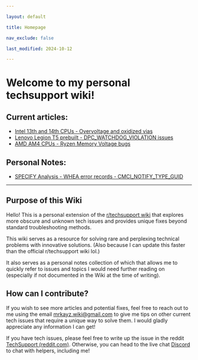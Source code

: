 ```yaml
---

layout: default

title: Homepage

nav_exclude: false

last_modified: 2024-10-12

---
```

# Welcome to my personal techsupport wiki!

## Current articles:

* [Intel 13th and 14th CPUs - Overvoltage and oxidized vias](RTS-Extra-Docs/docs/issues/Intel-13th-and-14th-bug)
* [Lenovo Legion T5 prebuilt - DPC_WATCHDOG_VIOLATION issues](RTS-Extra-Docs/docs/issues/Lenovo-Legion-T5-bug)
* [AMD AM4 CPUs - Ryzen Memory Voltage bugs](RTS-Extra-Docs/docs/issues/Ryzen-AM4-bug)

## Personal Notes:

* [SPECIFY Analysis - WHEA error records - CMCI_NOTIFY_TYPE_GUID](RTS-Extra-Docs/docs/learning/WHEA-analysis-CMCI_NOTIFY_TYPE_GUID)

---

## Purpose of this Wiki

Hello! This is a personal extension of the [r/techsupport wiki](https://rtech.support/) that explores more obscure and unknown tech issues and provides unique fixes beyond standard troubleshooting methods.

This wiki serves as a resource for solving rare and perplexing technical problems with innovative solutions. (Also because I can update this faster than the official r/techsupport wiki lol.)

It also serves as a personal notes collection of which that allows me to quickly refer to issues and topics I would need further reading on (especially if not documented in the Wiki at the time of writing).

## How can I contribute?

If you wish to see more articles and potential fixes, feel free to reach out to me using the email [mrkayz.wiki@gmail.com](mailto:mrkayz.wiki@gmail.com) to give me tips on other current tech issues that require a unique way to solve them. I would gladly appreciate any information I can get!

If you have tech issues, please feel free to write up the issue in the reddit [TechSupport (reddit.com)](https://www.reddit.com/r/techsupport/). Otherwise, you can head to the live chat [Discord](https://discord.com/invite/2EDwzWa) to chat with helpers, including me!